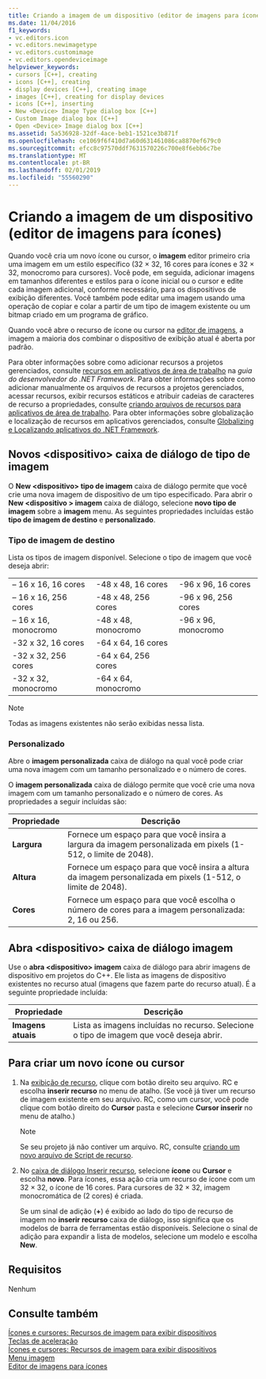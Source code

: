 ```yaml
---
title: Criando a imagem de um dispositivo (editor de imagens para ícones)
ms.date: 11/04/2016
f1_keywords:
- vc.editors.icon
- vc.editors.newimagetype
- vc.editors.customimage
- vc.editors.opendeviceimage
helpviewer_keywords:
- cursors [C++], creating
- icons [C++], creating
- display devices [C++], creating image
- images [C++], creating for display devices
- icons [C++], inserting
- New <Device> Image Type dialog box [C++]
- Custom Image dialog box [C++]
- Open <Device> Image dialog box [C++]
ms.assetid: 5a536928-32df-4ace-beb1-1521ce3b871f
ms.openlocfilehash: ce1069f6f410d7a60d631461086ca8870ef679c0
ms.sourcegitcommit: efcc8c97570ddf7631570226c700e8f6ebb6c7be
ms.translationtype: MT
ms.contentlocale: pt-BR
ms.lasthandoff: 02/01/2019
ms.locfileid: "55560290"
---
```

# <a name="creating-a-device-image-image-editor-for-icons"></a>Criando a imagem de um dispositivo (editor de imagens para ícones)

Quando você cria um novo ícone ou cursor, o **imagem** editor primeiro cria uma imagem em um estilo específico (32 × 32, 16 cores para ícones e 32 × 32, monocromo para cursores). Você pode, em seguida, adicionar imagens em tamanhos diferentes e estilos para o ícone inicial ou o cursor e edite cada imagem adicional, conforme necessário, para os dispositivos de exibição diferentes. Você também pode editar uma imagem usando uma operação de copiar e colar a partir de um tipo de imagem existente ou um bitmap criado em um programa de gráfico.

Quando você abre o recurso de ícone ou cursor na [editor de imagens](../windows/image-editor-for-icons.md), a imagem a maioria dos combinar o dispositivo de exibição atual é aberta por padrão.

Para obter informações sobre como adicionar recursos a projetos gerenciados, consulte [recursos em aplicativos de área de trabalho](/dotnet/framework/resources/index) na *guia do desenvolvedor do .NET Framework*. Para obter informações sobre como adicionar manualmente os arquivos de recursos a projetos gerenciados, acessar recursos, exibir recursos estáticos e atribuir cadeias de caracteres de recurso a propriedades, consulte [criando arquivos de recursos para aplicativos de área de trabalho](/dotnet/framework/resources/creating-resource-files-for-desktop-apps). Para obter informações sobre globalização e localização de recursos em aplicativos gerenciados, consulte [Globalizing e Localizando aplicativos do .NET Framework](/dotnet/standard/globalization-localization/index).

## <a name="new-ltdevicegt-image-type-dialog-box"></a>Novos &lt;dispositivo&gt; caixa de diálogo de tipo de imagem

O **New &lt;dispositivo&gt; tipo de imagem** caixa de diálogo permite que você crie uma nova imagem de dispositivo de um tipo especificado. Para abrir o **New \<dispositivo > imagem** caixa de diálogo, selecione **novo tipo de imagem** sobre a **imagem** menu. As seguintes propriedades incluídas estão **tipo de imagem de destino** e **personalizado**.

### <a name="target-image-type"></a>Tipo de imagem de destino

Lista os tipos de imagem disponível. Selecione o tipo de imagem que você deseja abrir:

||||
|-|-|-|
|– 16 x 16, 16 cores|-48 x 48, 16 cores|-96 x 96, 16 cores|
|– 16 x 16, 256 cores|-48 x 48, 256 cores|-96 x 96, 256 cores|
|– 16 x 16, monocromo|-48 x 48, monocromo|-96 x 96, monocromo|
|-32 x 32, 16 cores|-64 x 64, 16 cores||
|-32 x 32, 256 cores|-64 x 64, 256 cores||
|-32 x 32, monocromo|-64 x 64, monocromo||

> [!NOTE]
> Todas as imagens existentes não serão exibidas nessa lista.

### <a name="custom"></a>Personalizado

Abre o **imagem personalizada** caixa de diálogo na qual você pode criar uma nova imagem com um tamanho personalizado e o número de cores.

O **imagem personalizada** caixa de diálogo permite que você crie uma nova imagem com um tamanho personalizado e o número de cores. As propriedades a seguir incluídas são:

|Propriedade|Descrição|
|---|---|
|**Largura**|Fornece um espaço para que você insira a largura da imagem personalizada em pixels (1-512, o limite de 2048).|
|**Altura**|Fornece um espaço para que você insira a altura da imagem personalizada em pixels (1-512, o limite de 2048).|
|**Cores**|Fornece um espaço para que você escolha o número de cores para a imagem personalizada: 2, 16 ou 256.|

## <a name="open-ltdevicegt-image-dialog-box"></a>Abra &lt;dispositivo&gt; caixa de diálogo imagem

Use o **abra &lt;dispositivo&gt; imagem** caixa de diálogo para abrir imagens de dispositivo em projetos do C++. Ele lista as imagens de dispositivo existentes no recurso atual (imagens que fazem parte do recurso atual). É a seguinte propriedade incluída:

|Propriedade|Descrição|
|---|---|
|**Imagens atuais**|Lista as imagens incluídas no recurso. Selecione o tipo de imagem que você deseja abrir.|

## <a name="to-create-a-new-icon-or-cursor"></a>Para criar um novo ícone ou cursor

1. Na [exibição de recurso](../windows/resource-view-window.md), clique com botão direito seu arquivo. RC e escolha **inserir recurso** no menu de atalho. (Se você já tiver um recurso de imagem existente em seu arquivo. RC, como um cursor, você pode clique com botão direito do **Cursor** pasta e selecione **Cursor inserir** no menu de atalho.)

   > [!NOTE]
   > Se seu projeto já não contiver um arquivo. RC, consulte [criando um novo arquivo de Script de recurso](../windows/how-to-create-a-resource-script-file.md).

1. No [caixa de diálogo Inserir recurso](../windows/add-resource-dialog-box.md), selecione **ícone** ou **Cursor** e escolha **novo**. Para ícones, essa ação cria um recurso de ícone com um 32 × 32, o ícone de 16 cores. Para cursores de 32 × 32, imagem monocromática de (2 cores) é criada.

   Se um sinal de adição (**+**) é exibido ao lado do tipo de recurso de imagem no **inserir recurso** caixa de diálogo, isso significa que os modelos de barra de ferramentas estão disponíveis. Selecione o sinal de adição para expandir a lista de modelos, selecione um modelo e escolha **New**.

## <a name="requirements"></a>Requisitos

Nenhum

## <a name="see-also"></a>Consulte também

[Ícones e cursores: Recursos de imagem para exibir dispositivos](../windows/icons-and-cursors-image-resources-for-display-devices-image-editor-for-icons.md)<br/>
[Teclas de aceleração](../windows/accelerator-keys-image-editor-for-icons.md)<br/>
[Ícones e cursores: Recursos de imagem para exibir dispositivos](../windows/icons-and-cursors-image-resources-for-display-devices-image-editor-for-icons.md)<br/>
[Menu imagem](../windows/image-menu-image-editor-for-icons.md)<br/>
[Editor de imagens para ícones](../windows/image-editor-for-icons.md)<br/>
